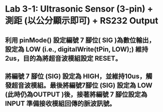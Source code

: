 # Lab 3-1: Ultrasonic Sensor (3-pin) + 測距 (以公分顯示即可) + RS232 Output
## 利用 pinMode() 設定編號 7 腳位( SIG )為數位輸出，設定為 LOW (i.e., digitalWrite(tPin, LOW);) 維持 2us，目的為將超音波模組設定 **RESET**。
## 將編號 7 腳位 (SIG) **設定為 HIGH，並維持10us，觸發超音波模組**。最後將編號7腳位 (SIG) 設定為 LOW (此時仍為OUTPUT )後，接著將編號 7 腳位設定為 INPUT 準備接收模組回傳的脈波訊號。


